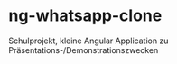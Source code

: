 # ng-whatsapp-clone
Schulprojekt, kleine Angular Application zu Präsentations-/Demonstrationszwecken
